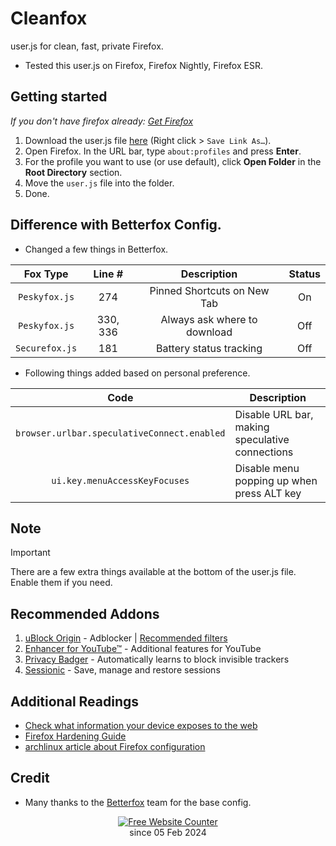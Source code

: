 # Cleanfox
user.js for clean, fast, private Firefox.
- Tested this user.js on Firefox, Firefox Nightly, Firefox ESR.

## Getting started
*If you don't have firefox already: [Get Firefox](https://www.mozilla.org/en-US/firefox/all/#product-desktop-release)*

1) Download the user.js file [here](https://github.com/zJohnWick/Cleanfox-Config/raw/main/user.js) (Right click > `Save Link As…`).
2) Open Firefox. In the URL bar, type `about:profiles` and press **Enter**.
3) For the profile you want to use (or use default), click **Open Folder** in the **Root Directory** section.
4) Move the `user.js` file into the folder.
5) Done.

## Difference with Betterfox Config.
* Changed a few things in Betterfox.

| Fox Type | Line # | Description | Status |
| :---: | :---: | :---: | :---: |
| `Peskyfox.js` | 274 | Pinned Shortcuts on New Tab | On |
| `Peskyfox.js` | 330, 336 | Always ask where to download | Off |
| `Securefox.js` | 181 | Battery status tracking | Off |

* Following things added based on personal preference.

| Code | Description |
| :---: | --- |
| `browser.urlbar.speculativeConnect.enabled` | Disable URL bar, making speculative connections |
| `ui.key.menuAccessKeyFocuses` | Disable menu popping up when press ALT key |

## Note
> [!IMPORTANT]
> There are a few extra things available at the bottom of the user.js file. Enable them if you need.

## Recommended Addons
1) [uBlock Origin](https://addons.mozilla.org/blog/ublock-origin-everything-you-need-to-know-about-the-ad-blocker/) - Adblocker | [Recommended filters](https://github.com/yokoffing/filterlists#guidelines)
2) [Enhancer for YouTube™](https://addons.mozilla.org/en-US/firefox/addon/enhancer-for-youtube/) - Additional features for YouTube
3) [Privacy Badger](https://addons.mozilla.org/en-US/firefox/addon/privacy-badger17/) - Automatically learns to block invisible trackers
4) [Sessionic](https://addons.mozilla.org/en-US/firefox/addon/sessionic/) - Save, manage and restore sessions

## Additional Readings
* [Check what information your device exposes to the web](https://personaldata.info/#about)
* [Firefox Hardening Guide](https://brainfucksec.github.io/firefox-hardening-guide)
* [archlinux article about Firefox configuration](https://wiki.archlinux.org/title/Firefox/Privacy#Configuration)

## Credit
* Many thanks to the [Betterfox](https://github.com/yokoffing/Betterfox) team for the base config.

<div align='center'>
  <a href='https://www.websitecounterfree.com'><img src='https://www.websitecounterfree.com/c.php?d=9&id=48832&s=3' border='0' alt='Free Website Counter'></a><br/>
since 05 Feb 2024</div>
